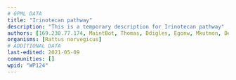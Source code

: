 ```yaml
---
# GPML DATA
title: "Irinotecan pathway"
description: "This is a temporary description for Irinotecan pathway"
authors: [169.230.77.174, MaintBot, Thomas, Ddigles, Egonw, Mkutmon, DeSl, AlexanderPico, Eweitz, Madeomuga]
organisms: [Rattus norvegicus]
# ADDITIONAL DATA
last-edited: 2021-05-09
communities: []
wpid: "WP124"
---
```


